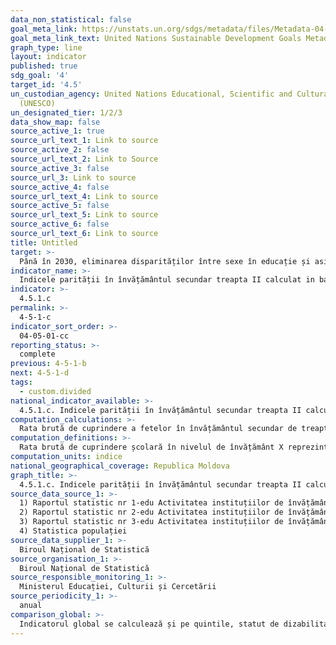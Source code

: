 ```yaml
---
data_non_statistical: false
goal_meta_link: https://unstats.un.org/sdgs/metadata/files/Metadata-04-05-01.pdf
goal_meta_link_text: United Nations Sustainable Development Goals Metadata (pdf 210kB)
graph_type: line
layout: indicator
published: true
sdg_goal: '4'
target_id: '4.5'
un_custodian_agency: United Nations Educational, Scientific and Cultural Organization
  (UNESCO)
un_designated_tier: 1/2/3
data_show_map: false
source_active_1: true
source_url_text_1: Link to source
source_active_2: false
source_url_text_2: Link to Source
source_active_3: false
source_url_3: Link to source
source_active_4: false
source_url_text_4: Link to source
source_active_5: false
source_url_text_5: Link to source
source_active_6: false
source_url_text_6: Link to source
title: Untitled
target: >-
  Până în 2030, eliminarea disparităților între sexe în educație și asigurarea accesului egal la toate   nivelurile de învățământ și formare profesională a persoanelor vulnerabile, inclusiv a persoanelor cu dizabilități, a populațiilor indigene și a copiilor aflați în situații vulnerabile
indicator_name: >-
  Indicele parității în învățământul secundar treapta II calculat in baza ratei brute de cuprindere
indicator: >-
  4.5.1.c
permalink: >-
  4-5-1-c
indicator_sort_order: >-
  04-05-01-cc
reporting_status: >-
  complete
previous: 4-5-1-b
next: 4-5-1-d
tags:
  - custom.divided
national_indicator_available: >-
  4.5.1.c. Indicele parității în învățământul secundar treapta II calculat in baza ratei brute de cuprindere
computation_calculations: >-
  Rata brută de cuprindere a fetelor în învățământul secundar de treapta II raportată la rata brută de cuprindere a băieților în învățământul secundar de treapta II.
computation_definitions: >-
  Rata brută de cuprindere școlară în nivelul de învățământ X reprezintă numărul total  al  copiilor/elevilor/studenților  cuprinși  in  acest  nivel de  învățământ,  indiferent  de  vârstă,  ca  raport procentual  din  totalul  populației  din  grupa  oficială  de  vârsta  corespunzătoare  acestui nivel  de învățăminte.
computation_units: indice
national_geographical_coverage: Republica Moldova
graph_title: >-
  4.5.1.c. Indicele parității în învățământul secundar treapta II calculat in baza ratei brute de cuprindere
source_data_source_1: >-
  1) Raportul statistic nr 1-edu Activitatea instituțiilor de învățământ primar și secundar general<br> 
  2) Raportul statistic nr 2-edu Activitatea instituțiilor de învățământ profesional tehnic secundar<br> 
  3) Raportul statistic nr 3-edu Activitatea instituțiilor de învățământ profesional tehnic secundar<br> 
  4) Statistica populației
source_data_supplier_1: >-
  Biroul Național de Statistică
source_organisation_1: >-
  Biroul Național de Statistică
source_responsible_monitoring_1: >-
  Ministerul Educației, Culturii și Cercetării
source_periodicity_1: >-
  anual
comparison_global: >-
  Indicatorul global se calculează și pe quintile, statut de dizabilitate, persoane afectate de conflict. Indicatorul național se va estima doar pe sexe si medii.
---
```

